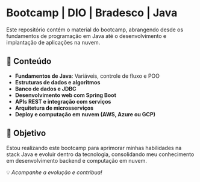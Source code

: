# Bootcamp | DIO | Bradesco | Java  

Este repositório contém o material do bootcamp, abrangendo desde os fundamentos de programação em Java até o desenvolvimento e implantação de aplicações na nuvem.  

## 📌 Conteúdo  

- **Fundamentos de Java**: Variáveis, controle de fluxo e POO  
- **Estruturas de dados e algoritmos**  
- **Banco de dados e JDBC**  
- **Desenvolvimento web com Spring Boot**  
- **APIs REST e integração com serviços**  
- **Arquitetura de microsserviços**  
- **Deploy e computação em nuvem (AWS, Azure ou GCP)**  

## 🚀 Objetivo  
Estou realizando este bootcamp para aprimorar minhas habilidades na stack Java e evoluir dentro da tecnologia, consolidando meu conhecimento em desenvolvimento backend e computação em nuvem.  

💡 *Acompanhe a evolução e contribua!* 

